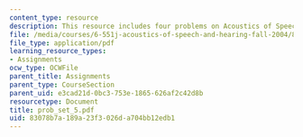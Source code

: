 ```yaml
---
content_type: resource
description: This resource includes four problems on Acoustics of Speech and Hearing.
file: /media/courses/6-551j-acoustics-of-speech-and-hearing-fall-2004/83078b7a189a23f3026da704bb12edb1_prob_set_5.pdf
file_type: application/pdf
learning_resource_types:
- Assignments
ocw_type: OCWFile
parent_title: Assignments
parent_type: CourseSection
parent_uid: e3cad21d-0bc3-753e-1865-626af2c42d8b
resourcetype: Document
title: prob_set_5.pdf
uid: 83078b7a-189a-23f3-026d-a704bb12edb1
---
```

